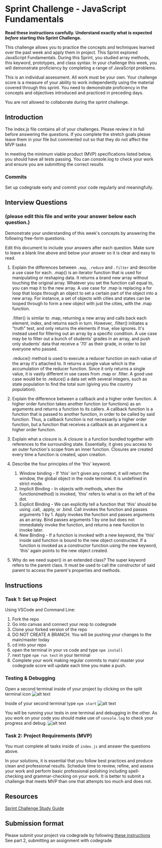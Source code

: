 # Sprint Challenge - JavaScript Fundamentals

**Read these instructions carefully. Understand exactly what is expected _before_ starting this Sprint Challenge.**

This challenge allows you to practice the concepts and techniques learned over the past week and apply them in project. This Sprint explored JavaScript Fundamentals. During this Sprint, you studied array methods, this keyword, prototypes, and class syntax. In your challenge this week, you will demonstrate proficiency by completing a range of JavaScript problems.

This is an individual assessment. All work must be your own. Your challenge score is a measure of your ability to work independently using the material covered through this sprint. You need to demonstrate proficiency in the concepts and objectives introduced and practiced in preceding days.

You are not allowed to collaborate during the sprint challenge. 

## Introduction

The index.js file contains all of your challenges. Please review it in full before answering the questions. If you complete the stretch goals please leave them in your file but commented out so that they do not affect the MVP tasks 

In meeting the minimum viable product (MVP) specifications listed below, you should have all tests passing. You can console.log to check your work and ensure you are submitting the correct results 

### Commits

Set up codegrade early and commit your code regularly and meaningfully. 

## Interview Questions
### (please edit this file and write your answer below each question.)
Demonstrate your understanding of this week's concepts by answering the following free-form questions.

Edit this document to include your answers after each question. Make sure to leave a blank line above and below your answer so it is clear and easy to read.

1. Explain the differences between `.map`, `.reduce` and `.filter` and describe a use case for each. 
    .map() is an iterator function that is used for manipulating or reshaping data. It returns a brand new array without touching the original array. Whatever you set the function call equal to, you can map it to the new array. A use case for .map is replacing a for loop that loops through an object to set a certain part of the object into a new array. For instance, a set of objects with cities and states can be looped through to form a new object with just the cities, with the .map function.

    .filter() is similar to .map, returning a new array and calls back each element, index, and returns each in turn. However, .filter() initiates a "truth" test, and only returns the elements if true, else ignores. It's instead used for filtering out an array by a specific condition. A use case may be to filter out a bunch of students' grades in an array, and push only students' data that receive a '70' as their grade, in order to list everyone who passed.

    .reduce() method is used to execute a reducer function on each value of the array it's attached to. It returns a single value which is the accumulation of the reducer function. Since it only returns a single value, it is vastly different in use cases from .map or .filter. A good use case would be to .reduce() a data set with several integers, such as state population to find the total sum (giving you the country population).

2. Explain the difference between a callback and a higher order function.
    A higher order function takes another function (or functions) as an arguments and returns a function to its callers. A callback function is a function that is passed to another function, in order to be called by said function. Thus, a callback function is not necessarily a higher order function, but a function that receives a callback as an argument is a higher order function.

3. Explain what a closure is.
     A closure is a function bundled together with references to the surrounding state. Essentially, it gives you access to an outer function's scope from an inner function. Closures are created every time a function is created, upon creation.

4. Describe the four principles of the 'this' keyword.
    1. Window binding - If 'this' isn't given any context, it will return the window, the global object in the node terminal. It is undefined in strict mode.
    2. Implicit Binding - In objects with methods, when the function(method) is invoked, 'this' refers to what is on the left of the dot.
    3. Explicit Binding - We can explicitly tell a function that 'this' should be using .call, .apply, or .bind. Call invokes the function and passes arguments 1 by 1. Apply invokes the function and passes arguments as an array. Bind passes arguments 1 by one but does not immediately invoke the function, and returns a new function to invoke later.
    4. New Binding - If a function is invoked with a new keyword, the 'this' inside said function is bound to the new object constructed. If a function is invoked as a constructor function using the new keyword, 'this' again points to the new object created.
    
5. Why do we need super() in an extended class?
  The super keyword refers to the parent class. It must be used to call the constructor of said parent to access the parent's properties and methods.

## Instructions

### Task 1: Set up Project

Using VSCode and Command Line:


1. Fork the repo
2. Go into canvas and connect your reop to codegrade
3. Clone your forked version of the repo
4. DO NOT CREATE A BRANCH. You will be pushing your changes to the main/master today
5. cd into your repo
6. open the terminal in your vs code and type `npm install`
7. next type `npm run test` in your terminal
8. Complete your work making regular commits to main/ master your codegrade score will update each time you make a push.


### Testing & Debugging

Open a second terminal inside of your project by clicking on the split terminal icon
![alt text](assets/split_terminal.png "Split Terminal")

Inside of your second terminal type `npm start` 
![alt text](assets/npm_start.png "type npm start")

You will be running your tests in one terminal and debugging in the other. As you work on your code you should make use of `console.log` to check your progress and debug.
![alt text](assets/tests_debug_terminal_final.png "your terminal should look like this")

### Task 2: Project Requirements (MVP)

You must complete all tasks inside of `index.js` and answer the questions above.

In your solutions, it is essential that you follow best practices and produce clean and professional results. Schedule time to review, refine, and assess your work and perform basic professional polishing including spell-checking and grammar-checking on your work. It is better to submit a challenge that meets MVP than one that attempts too much and does not.

## Resources
 
 [Sprint Challenge Study Guide](https://www.notion.so/lambdaschool/Unit-1-Sprint-3-Study-Guide-033a9a00659a4ef98c12eb97e49a6110)

## Submission format

Please submit your project via codegrade by following [these instructions](https://lambdaschool.notion.site/lambdaschool/Lambda-School-Git-Flow-Step-by-step-269f68ae3bf64eb689a8328715a179f9) See part 2, submitting an assignment with codegrade
